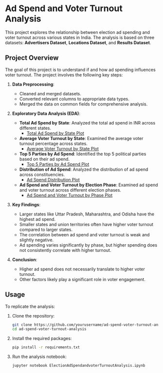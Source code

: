 
# **Ad Spend and Voter Turnout Analysis**

This project explores the relationship between election ad spending and voter turnout across various states in India. The analysis is based on three datasets: **Advertisers Dataset**, **Locations Dataset**, and **Results Dataset**.

## **Project Overview**

The goal of this project is to understand if and how ad spending influences voter turnout. The project involves the following key steps:

1. **Data Preprocessing**:
   - Cleaned and merged datasets.
   - Converted relevant columns to appropriate data types.
   - Merged the data on common fields for comprehensive analysis.

2. **Exploratory Data Analysis (EDA)**:
   - **Total Ad Spend by State**: Analyzed the total ad spend in INR across different states.
     - [Total Ad Spend by State Plot](https://github.com/aarish22/ElectionAdSpendingAnalysis/blob/main/Plots/topadSpendbyState.png)
   - **Average Voter Turnout by State**: Examined the average voter turnout percentage across states.
     - [Average Voter Turnout by State Plot](https://github.com/aarish22/ElectionAdSpendingAnalysis/blob/main/Plots/avgvoterturnputbystate.png)
   - **Top 5 Parties by Ad Spend**: Identified the top 5 political parties based on their ad spend.
     - [Top 5 Parties by Ad Spend Plot](https://github.com/aarish22/ElectionAdSpendingAnalysis/blob/main/Plots/top%205%20parties%20by%20ad%20spend.png)
   - **Distribution of Ad Spend**: Analyzed the distribution of ad spend across constituencies.
     - [Ad Spend Distribution Plot](https://github.com/aarish22/ElectionAdSpendingAnalysis/blob/main/Plots/dist%20of%20ad%20spend.png)
   - **Ad Spend and Voter Turnout by Election Phase**: Examined ad spend and voter turnout across different election phases.
     - [Ad Spend and Voter Turnout by Phase Plot](https://github.com/aarish22/ElectionAdSpendingAnalysis/blob/main/Plots/ad%20spend%20and%20voter%20trun%20out%20by%20elction%20phase.png)

3. **Key Findings**:
   - Larger states like Uttar Pradesh, Maharashtra, and Odisha have the highest ad spend.
   - Smaller states and union territories often have higher voter turnout compared to larger states.
   - The correlation between ad spend and voter turnout is weak and slightly negative.
   - Ad spending varies significantly by phase, but higher spending does not consistently correlate with higher turnout.

4. **Conclusion**:
   - Higher ad spend does not necessarily translate to higher voter turnout.
   - Other factors likely play a significant role in voter engagement.

## **Usage**

To replicate the analysis:

1. Clone the repository:
   ```bash
   git clone https://github.com/yourusername/ad-spend-voter-turnout-analysis.git
   cd ad-spend-voter-turnout-analysis
   ```
2. Install the required packages:
   ```bash
   pip install -r requirements.txt
   ```
3. Run the analysis notebook:
   ```bash
   jupyter notebook ElectionAdSpendandvoterTurnoutAnalysis.ipynb
   ```

